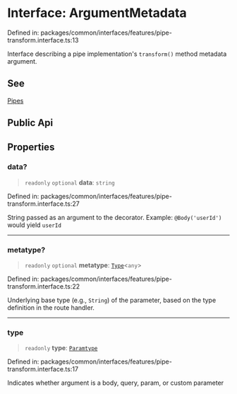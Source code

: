 # Interface: ArgumentMetadata

Defined in: packages/common/interfaces/features/pipe-transform.interface.ts:13

Interface describing a pipe implementation's `transform()` method metadata argument.

## See

[Pipes](https://docs.nestjs.com/pipes)

## Public Api

## Properties

### data?

> `readonly` `optional` **data**: `string`

Defined in: packages/common/interfaces/features/pipe-transform.interface.ts:27

String passed as an argument to the decorator.
Example: `@Body('userId')` would yield `userId`

***

### metatype?

> `readonly` `optional` **metatype**: [`Type`](Type.md)\<`any`\>

Defined in: packages/common/interfaces/features/pipe-transform.interface.ts:22

Underlying base type (e.g., `String`) of the parameter, based on the type
definition in the route handler.

***

### type

> `readonly` **type**: [`Paramtype`](../type-aliases/Paramtype.md)

Defined in: packages/common/interfaces/features/pipe-transform.interface.ts:17

Indicates whether argument is a body, query, param, or custom parameter
